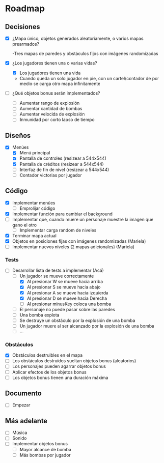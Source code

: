 # Roadmap

## Decisiones

- [x] ¿Mapa único, objetos generados aleatoriamente, o varios mapas prearmados?
  
  -Tres mapas de paredes y obstáculos fijos con imágenes randomizadas

- [x] ¿Los jugadores tienen una o varias vidas?
  - [x] Los jugadores tienen una vida
  - Cuando queda un solo jugador en pie, con un cartel/contador de por medio se carga otro mapa infinitamente
- [ ] ¿Qué objetos bonus serán implementados?
  - [ ] Aumentar rango de explosión
  - [ ] Aumentar cantidad de bombas
  - [ ] Aumentar velocida de explosión
  - [ ] Inmunidad por corto lapso de tiempo

## Diseños

- [x] Menúes
  - [x] Menú principal
  - [x] Pantalla de controles (resizear a 544x544)
  - [x] Pantalla de créditos (resizear a 544x544)
  - [ ] Interfaz de fin de nivel (resizear a 544x544)
  - [ ] Contador victorias por jugador

## Código

- [x] Implementar menúes
  - [ ] Emprolijar código
- [x] Implementar función para cambiar el background
- [ ] Implementar que, cuando muere un personaje muestre la imagen que gano el otro
  - [ ] Implementar carga random de niveles
- [x] Terminar mapa actual
- [x] Objetos en posiciones fijas con imágenes randomizadas (Mariela)
- [ ] Implementar nuevos niveles (2 mapas adicionales) (Mariela)

### Tests

- [ ] Desarrollar lista de tests a implementar (Acá)
  - [ ] Un jugador se mueve correctamente
    - [x] Al presionar W se mueve hacia arriba
    - [x] Al presionar S se mueve hacia abajo
    - [x] Al presionar A se mueve hacia izquierda
    - [x] Al presionar D se mueve hacia Derecha
    - [ ] Al presionar minusKey coloca una bomba
  - [ ] El personaje no puede pasar sobre las paredes
  - [ ] Una bomba explota
  - [ ] Se destruye un obstáculo por la explosión de una bomba
  - [ ] Un jugador muere al ser alcanzado por la explosión de una bomba
  - [ ] ...

### Obstáculos

- [x] Obstáculos destruibles en el mapa
- [ ] Los obstáculos destruídos sueltan objetos bonus (aleatorios)
- [ ] Los personajes pueden agarrar objetos bonus
- [ ] Aplicar efectos de los objetos bonus
- [ ] Los objetos bonus tienen una duración máxima

## Documento

- [ ] Empezar

## Más adelante

- [ ] Música
- [ ] Sonido
- [ ] Implementar objetos bonus
  - [ ] Mayor alcance de bomba
  - [ ] Más bombas por jugador
